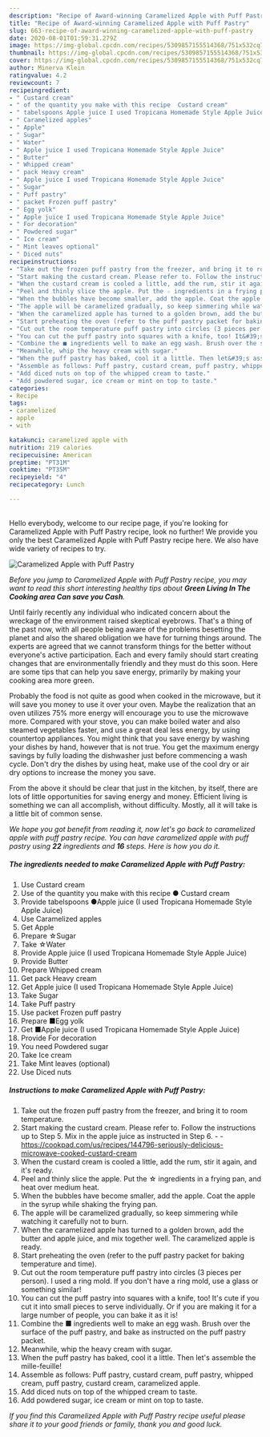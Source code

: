 ```yaml
---
description: "Recipe of Award-winning Caramelized Apple with Puff Pastry"
title: "Recipe of Award-winning Caramelized Apple with Puff Pastry"
slug: 663-recipe-of-award-winning-caramelized-apple-with-puff-pastry
date: 2020-08-01T01:59:31.279Z
image: https://img-global.cpcdn.com/recipes/5309857155514368/751x532cq70/caramelized-apple-with-puff-pastry-recipe-main-photo.jpg
thumbnail: https://img-global.cpcdn.com/recipes/5309857155514368/751x532cq70/caramelized-apple-with-puff-pastry-recipe-main-photo.jpg
cover: https://img-global.cpcdn.com/recipes/5309857155514368/751x532cq70/caramelized-apple-with-puff-pastry-recipe-main-photo.jpg
author: Minerva Klein
ratingvalue: 4.2
reviewcount: 7
recipeingredient:
- " Custard cream"
- " of the quantity you make with this recipe  Custard cream"
- " tabelspoons Apple juice I used Tropicana Homemade Style Apple Juice"
- " Caramelized apples"
- " Apple"
- " Sugar"
- " Water"
- " Apple juice I used Tropicana Homemade Style Apple Juice"
- " Butter"
- " Whipped cream"
- " pack Heavy cream"
- " Apple juice I used Tropicana Homemade Style Apple Juice"
- " Sugar"
- " Puff pastry"
- " packet Frozen puff pastry"
- " Egg yolk"
- " Apple juice I used Tropicana Homemade Style Apple Juice"
- " For decoration"
- " Powdered sugar"
- " Ice cream"
- " Mint leaves optional"
- " Diced nuts"
recipeinstructions:
- "Take out the frozen puff pastry from the freezer, and bring it to room temperature."
- "Start making the custard cream. Please refer to. Follow the instructions up to Step 5. Mix in the apple juice as instructed in Step 6.  https://cookpad.com/us/recipes/144796-seriously-delicious-microwave-cooked-custard-cream"
- "When the custard cream is cooled a little, add the rum, stir it again, and it&#39;s ready."
- "Peel and thinly slice the apple. Put the ☆ ingredients in a frying pan, and heat over medium heat."
- "When the bubbles have become smaller, add the apple. Coat the apple in the syrup while shaking the frying pan."
- "The apple will be caramelized gradually, so keep simmering while watching it carefully not to burn."
- "When the caramelized apple has turned to a golden brown, add the butter and apple juice, and mix together well. The caramelized apple is ready."
- "Start preheating the oven (refer to the puff pastry packet for baking temperature and time)."
- "Cut out the room temperature puff pastry into circles (3 pieces per person). I used a ring mold. If you don&#39;t have a ring mold, use a glass or something similar!"
- "You can cut the puff pastry into squares with a knife, too! It&#39;s cute if you cut it into small pieces to serve individually. Or if you are making it for a large number of people, you can bake it as it is!"
- "Combine the ■ ingredients well to make an egg wash. Brush over the surface of the puff pastry, and bake as instructed on the puff pastry packet."
- "Meanwhile, whip the heavy cream with sugar."
- "When the puff pastry has baked, cool it a little. Then let&#39;s assemble the mille-feuille!"
- "Assemble as follows: Puff pastry, custard cream, puff pastry, whipped cream, puff pastry, custard cream, caramelized apple."
- "Add diced nuts on top of the whipped cream to taste."
- "Add powdered sugar, ice cream or mint on top to taste."
categories:
- Recipe
tags:
- caramelized
- apple
- with

katakunci: caramelized apple with 
nutrition: 219 calories
recipecuisine: American
preptime: "PT31M"
cooktime: "PT35M"
recipeyield: "4"
recipecategory: Lunch

---
```

<br>
Hello everybody, welcome to our recipe page, if you're looking for Caramelized Apple with Puff Pastry recipe, look no further! We provide you only the best Caramelized Apple with Puff Pastry recipe here. We also have wide variety of recipes to try.
<br>


![Caramelized Apple with Puff Pastry](https://img-global.cpcdn.com/recipes/5309857155514368/751x532cq70/caramelized-apple-with-puff-pastry-recipe-main-photo.jpg)

<i>Before you jump to Caramelized Apple with Puff Pastry recipe, you may want to read this short interesting healthy tips about 
<strong>Green Living In The Cooking area Can save you Cash</strong>.</i>
</br>

Until fairly recently any individual who indicated concern about the wreckage of the environment raised skeptical eyebrows. That's a thing of the past now, with all people being aware of the problems besetting the planet and also the shared obligation we have for turning things around. The experts are agreed that we cannot transform things for the better without everyone's active participation. Each and every family should start creating changes that are environmentally friendly and they must do this soon. Here are some tips that can help you save energy, primarily by making your cooking area more green.

Probably the food is not quite as good when cooked in the microwave, but it will save you money to use it over your oven. Maybe the realization that an oven utilizes 75% more energy will encourage you to use the microwave more. Compared with your stove, you can make boiled water and also steamed vegetables faster, and use a great deal less energy, by using countertop appliances. You might think that you save energy by washing your dishes by hand, however that is not true. You get the maximum energy savings by fully loading the dishwasher just before commencing a wash cycle. Don't dry the dishes by using heat, make use of the cool dry or air dry options to increase the money you save.

From the above it should be clear that just in the kitchen, by itself, there are lots of little opportunities for saving energy and money. Efficient living is something we can all accomplish, without difficulty. Mostly, all it will take is a little bit of common sense.


<i>We hope you got benefit from reading it, now let's go back to caramelized apple with puff pastry recipe. You can have caramelized apple with puff pastry using <strong>22</strong> ingredients and <strong>16</strong> steps. Here is how you do it.
</i>

##### The ingredients needed to make Caramelized Apple with Puff Pastry:

1. Use  Custard cream
1. Use  of the quantity you make with this recipe ● Custard cream
1. Provide  tabelspoons ●Apple juice (I used Tropicana Homemade Style Apple Juice)
1. Use  Caramelized apples
1. Get  Apple
1. Prepare  ☆Sugar
1. Take  ☆Water
1. Provide  Apple juice (I used Tropicana Homemade Style Apple Juice)
1. Provide  Butter
1. Prepare  Whipped cream
1. Get  pack Heavy cream
1. Get  Apple juice (I used Tropicana Homemade Style Apple Juice)
1. Take  Sugar
1. Take  Puff pastry
1. Use  packet Frozen puff pastry
1. Prepare  ■Egg yolk
1. Get  ■Apple juice (I used Tropicana Homemade Style Apple Juice)
1. Provide  For decoration
1. You need  Powdered sugar
1. Take  Ice cream
1. Take  Mint leaves (optional)
1. Use  Diced nuts


##### Instructions to make Caramelized Apple with Puff Pastry:

1. Take out the frozen puff pastry from the freezer, and bring it to room temperature.
1. Start making the custard cream. Please refer to. Follow the instructions up to Step 5. Mix in the apple juice as instructed in Step 6. -  - https://cookpad.com/us/recipes/144796-seriously-delicious-microwave-cooked-custard-cream
1. When the custard cream is cooled a little, add the rum, stir it again, and it&#39;s ready.
1. Peel and thinly slice the apple. Put the ☆ ingredients in a frying pan, and heat over medium heat.
1. When the bubbles have become smaller, add the apple. Coat the apple in the syrup while shaking the frying pan.
1. The apple will be caramelized gradually, so keep simmering while watching it carefully not to burn.
1. When the caramelized apple has turned to a golden brown, add the butter and apple juice, and mix together well. The caramelized apple is ready.
1. Start preheating the oven (refer to the puff pastry packet for baking temperature and time).
1. Cut out the room temperature puff pastry into circles (3 pieces per person). I used a ring mold. If you don&#39;t have a ring mold, use a glass or something similar!
1. You can cut the puff pastry into squares with a knife, too! It&#39;s cute if you cut it into small pieces to serve individually. Or if you are making it for a large number of people, you can bake it as it is!
1. Combine the ■ ingredients well to make an egg wash. Brush over the surface of the puff pastry, and bake as instructed on the puff pastry packet.
1. Meanwhile, whip the heavy cream with sugar.
1. When the puff pastry has baked, cool it a little. Then let&#39;s assemble the mille-feuille!
1. Assemble as follows: Puff pastry, custard cream, puff pastry, whipped cream, puff pastry, custard cream, caramelized apple.
1. Add diced nuts on top of the whipped cream to taste.
1. Add powdered sugar, ice cream or mint on top to taste.


<i>If you find this Caramelized Apple with Puff Pastry recipe useful please share it to your good friends or family, thank you and good luck.</i>
